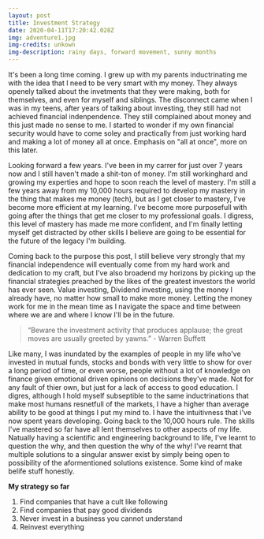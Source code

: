 ```yaml
---
layout: post
title: Investment Strategy
date: 2020-04-11T17:20:42.028Z
img: adventure1.jpg
img-credits: unkown
img-description: rainy days, forward movement, sunny months
---
```


It's been a long time coming. I grew up with my parents inductrinating me with the idea that I need to be very smart with my money. They always openely talked about the invetments that they were making, both for themselves, and even for myself and siblings. The disconnect came when I was in my teens, after years of talking about investing, they still had not achieved financial indenpendence. They still complained about money and this just made no sense to me. I started to wonder if my own financial security would have to come soley and practically from just working hard and making a lot of money all at once. Emphasis on "all at once", more on this later.

Looking forward a few years. I've been in my carrer for just over 7 years now and I still haven't made a shit-ton of money. I'm still workinghard and growing my experties and hope to soon reach the level of mastery. I'm still a few years away from my 10,000 hours required to develop my mastery in the thing that makes me money (tech), but as I get closer to mastery, I've become more efficient at my learning. I've become more purposefull with going after the things that get me closer to my professional goals. I digress, this level of mastery has made me more confident, and I'm finally letting myself get distracted by other skills I believe are going to be essential for the future of the legacy I'm building.

Coming back to the purpose this post, I still believe very strongly that my financial independence will eventually come from my hard work and dedication to my craft, but I've also broadend my horizons by picking up the financial strategies preached by the likes of the greatest investors the world has ever seen. Value investing, Dividend investing, using the money I already have, no matter how small to make more money. Letting the money work for me in the mean time as I navigate the space and time between where we are and where I know I'll be in the future.

> “Beware the investment activity that produces applause; the great moves are usually greeted by yawns.” - Warren Buffett

Like many, I was inundated by the examples of people in my life who've invested in mutual funds, stocks and bonds with very little to show for over a long period of time, or even worse, people without a lot of knowledge on finance given emotional driven opinions on decisions they've made. Not for any fault of thier own, but just for a lack of access to good education. I digres, although I hold myself subseptible to the same inductrinations that make most humans resnetfull of the markets, I have a higher than average ability to be good at things I put my mind to. I have the intuitivness that i've now spent years developing. Going back to the 10,000 hours rule. The skills I've mastered so far have all lent themselves to other aspects of my life. Natually having a scientific and engineering background to life, I've learnt to question the why, and then question the why of the why! I've rearnt that multiple solutions to a singular answer exist by simply being open to possibility of the aformentioned solutions existence. Some kind of make belife stuff honestly.

**My strategy so far**
1. Find companies that have a cult like following
2. Find companies that pay good dividends
3. Never invest in a business you cannot understand
4. Reinvest everything